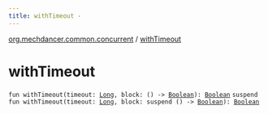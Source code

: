 ```yaml
---
title: withTimeout - 
---
```


[org.mechdancer.common.concurrent](index.html) / [withTimeout](./with-timeout.html)

# withTimeout

`fun withTimeout(timeout: `[`Long`](https://kotlinlang.org/api/latest/jvm/stdlib/kotlin/-long/index.html)`, block: () -> `[`Boolean`](https://kotlinlang.org/api/latest/jvm/stdlib/kotlin/-boolean/index.html)`): `[`Boolean`](https://kotlinlang.org/api/latest/jvm/stdlib/kotlin/-boolean/index.html)
`suspend fun withTimeout(timeout: `[`Long`](https://kotlinlang.org/api/latest/jvm/stdlib/kotlin/-long/index.html)`, block: suspend () -> `[`Boolean`](https://kotlinlang.org/api/latest/jvm/stdlib/kotlin/-boolean/index.html)`): `[`Boolean`](https://kotlinlang.org/api/latest/jvm/stdlib/kotlin/-boolean/index.html)